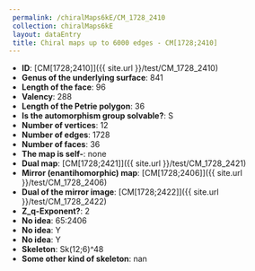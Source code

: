 ```yaml
--- 
 permalink: /chiralMaps6kE/CM_1728_2410 
 collection: chiralMaps6kE
 layout: dataEntry
 title: Chiral maps up to 6000 edges - CM[1728;2410]
---
```


- **ID**: [CM[1728;2410]]({{ site.url }}/test/CM_1728_2410)
- **Genus of the underlying surface**: 841
- **Length of the face**: 96
- **Valency**: 288
- **Length of the Petrie polygon**: 36
- **Is the automorphism group solvable?**: S
- **Number of vertices**: 12
- **Number of edges**: 1728
- **Number of faces**: 36
- **The map is self-**: none
- **Dual map**: [CM[1728;2421]]({{ site.url }}/test/CM_1728_2421)
- **Mirror (enantihomorphic) map**: [CM[1728;2406]]({{ site.url }}/test/CM_1728_2406)
- **Dual of the mirror image**: [CM[1728;2422]]({{ site.url }}/test/CM_1728_2422)
- **Z_q-Exponent?**: 2
- **No idea**:  65:2406
- **No idea**: Y
- **No idea**: Y
- **Skeleton**: Sk(12;6)^48
- **Some other kind of skeleton**: nan
